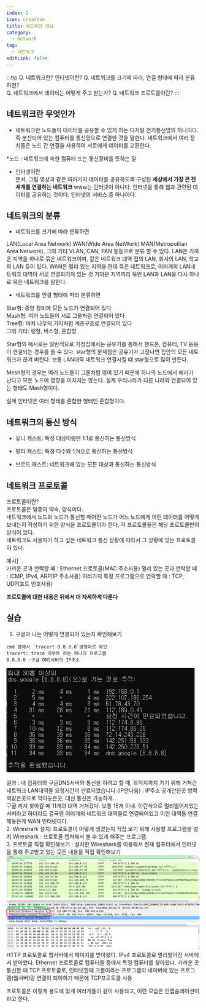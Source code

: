 ```yaml
---
index: 2
icon: creative
title: 네트워크 개요
category:
  - Network
tag:
  - 네트워크
editLink: false
---
```


:::tip
Q. 네트워크란? 인터넷이란?
Q. 네트워크를 크기에 따라, 연결 형태에 따라 분류하면?  
Q. 네트워크에서 데이터는 어떻게 주고 받는가?
Q. 네트워크 프로토콜이란?
:::

## 네트워크란 무엇인가

- 네트워크란
  노드들이 데이터를 공유할 수 있게 하는 디지털 전기통신망의 하나이다.
  즉 분산되어 있는 컴퓨터를 통신망으로 연결한 것을 말한다.
  네트워크에서 여러 장치들은 노드 간 연결을 사용하여 서로에게 데이터를 교환한다.

\*노드 : 네트워크에 속한 컴퓨터 또는 통신장비를 뜻하는 말

- 인터넷이란  
  문서, 그림 영상과 같은 여러가지 데이터를 공유하도록 구성된 **세상에서 가장 큰 전세계를 연결하는 네트워크**
  www는 인터넷이 아니다. 인터넷을 통해 웹과 관련된 데이터를 공유하는 것이다. 인터넷의 서비스 중 하나이다.

## 네트워크의 분류

- 네트워크를 크기에 따라 분류하면

LAN(Local Area Network) WAN(Wide Area NetWork) MAN(Metropolitan Area Network), 그외 기타 VLAN, CAN, PAN 등등으로 분류 할 수 있다.
LAN은 가까운 지역을 하나로 묶은 네트워크이며, 같은 네트워크 대역 집의 LAN, 회사의 LAN, 학교의 LAN 등이 있다.
WAN은 멀리 있는 지역을 한데 묶은 네트워크로, 여러개의 LAN네트워크 대역이 서로 연결되어져 있는 것 가까운 지역끼리 묶인 LAN과 LAN을 다시 하나로 묶은 네트워크를 말한다.

- 네트워크를 연결 형태에 따라 분류하면

Star형: 중앙 장비에 모든 노드가 연결되어 있다  
Mash형: 여러 노드들이 서로 그물처럼 연결되어 있다  
Tree형: 마치 나무의 가지처럼 계층구조로 연결되어 있다  
그외 기타: 링형, 버스형, 혼합형

Star형의 예시로는 일반적으로 가정집에서는 공유기를 통해서 핸드폰, 컴퓨터, TV 등등이 연결되는 경우를 들 수 있다. star형의 문제점은 공유기가 고장나면 집안의 모든 네트워크가 끊겨 버린다. 보통 LAN대역 네트워크 연결시킬 떄 star형으로 많이 만든다.

Mesh형의 경우는 여러 노드들이 그물처럼 엮여 있기 때문에 하나의 노드에서 에러가 난다고 모든 노드에 영향을 미치지는 않는다. 실제 우리나라가 다른 나라와 연결되어 있는 형태도 Mash형이다.

실제 인터넷은 여러 형태를 혼합한 형태인 혼합형이다.

## 네트워크의 통신 방식

- 유니 캐스트: 특정 대상이랑만 1:1로 통신하는 통신방식

- 멀티 캐스트: 특정 다수와 1:N으로 통신하는 통신방식

- 브로드 캐스트: 네트워크에 있는 모든 대상과 통신하는 통신방식

## 네트워크 프로토콜

프로토콜이란?  
프로토콜은 일종의 약속, 양식이다.  
네트워크에서 노드와 노드가 통신할 때어떤 노드가 어느 노드에게 어떤 데이터를 어떻게 보내는지 작성하기 위한 양식을 프로토콜이라 한다. 각 프로토콜들은 해당 프로토콜만의 양식이 있다.  
네트워크도 사용자가 하고 싶은 네트워크 통신 상황에 따라서 그 상황에 맞는 프로토콜이 있다.

예시]  
가까운 곳과 연락할 때 : Ethernet 프로토콜(MAC 주소사용)
멀리 있는 곳과 연락할 때 : ICMP, IPv4, ARP(IP 주소사용)
여러가지 특정 프로그램으로 연락할 때 : TCP, UDP(포트 번호사용)

**프로토콜에 대한 내용은 뒤에서 더 자세하게 다룬다**

## 실습

1. 구글과 나는 어떻게 연결되어 있는지 확인해보기

```
cmd 창에서 `tracert 8.8.8.8`명령어로 확인
tracert: trace 라우트 라는 하나의 프로그램
8.8.8.8 :구글 DNS서버의 IP주소
```

![tracert 8.8.8.8](./img/tracert.png)

결과 : 내 컴퓨터와 구글DNS서버와 통신을 하려고 할 때, 목적지까지 가기 위해 거쳐간 네트워크 LAN대역들
요청시간이 만료되었습니다.(IP안나옴) : IP주소 공개안한곳 방확벽같은곳으로 막아놓은곳, 대신 통신은 가능하게.  
구글 까지 찾아갈 때 11개의 대역 거쳐갔다. 보통 15개 이내.
이런식으로 멀리떨어져있는 서버라고 하더라도 결국엔 여러개의 네트워크 대역들로 연결되어있고 이런 대역들 연결해놓은게 WAN 인터넷이다.  
2. Wireshark 설치: 프로토콜이 어떻게 생겼는지 직접 보기 위해 사용할 프로그램을 설치
Wireshark : 프로토콜 캡쳐해서 볼 수 있게 해주는 프로그램.  
3. 프로토콜 직접 확인해보기 : 설치한 Wireshark를 이용해서 현재 컴퓨터에서 인터넷을 통해 주고받고 있는 모든 내용을 직접 확인해보기
![tracert 8.8.8.8](./img/1-wireshark-http.png)
HTTP 프로토콜로 웹서버에서 페이지를 받아왔다.
IPv4 프로토콜로 멀리떨어진 서버에서 받아왔다.
Ethernet 프로토콜로 컴퓨터들 중에서 특정 컴퓨터를 찾아왔다. 가까운 곳 통신할 때
TCP 프로토콜로, 인터넷할때 크롬이라는 프로그램이 네이버에 있는 프로그램(웹서버)랑 연결이 되야하기 때문에 TCP프로토콜 사용

프로토콜은 이렇게 용도에 맞게 여러개들이 같이 사용되고, 이런 모습은 인캡슐레이션이라고 한다.
